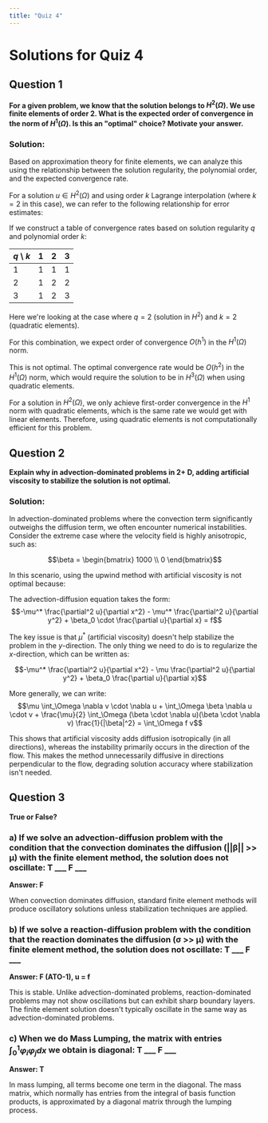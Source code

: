 ```yaml
---
title: "Quiz 4"
---
```


# Solutions for Quiz 4

## Question 1
**For a given problem, we know that the solution belongs to $H^2(\Omega)$. We use finite elements of order 2. What is the expected order of convergence in the norm of $H^1(\Omega)$. Is this an "optimal" choice? Motivate your answer.**

### Solution:
Based on approximation theory for finite elements, we can analyze this using the relationship between the solution regularity, the polynomial order, and the expected convergence rate.

For a solution $u \in H^2(\Omega)$ and using order $k$ Lagrange interpolation (where $k=2$ in this case), we can refer to the following relationship for error estimates:

If we construct a table of convergence rates based on solution regularity $q$ and polynomial order $k$:

| $q$ \ $k$ | 1 | 2 | 3 |
|-----------|---|---|---|
| 1         | 1 | 1 | 1 |
| 2         | 1 | 2 | 2 |
| 3         | 1 | 2 | 3 |

Here we're looking at the case where $q=2$ (solution in $H^2$) and $k=2$ (quadratic elements).

For this combination, we expect order of convergence $O(h^1)$ in the $H^1(\Omega)$ norm.

This is not optimal. The optimal convergence rate would be $O(h^2)$ in the $H^1(\Omega)$ norm, which would require the solution to be in $H^3(\Omega)$ when using quadratic elements.

For a solution in $H^2(\Omega)$, we only achieve first-order convergence in the $H^1$ norm with quadratic elements, which is the same rate we would get with linear elements. Therefore, using quadratic elements is not computationally efficient for this problem.

## Question 2
**Explain why in advection-dominated problems in 2+ D, adding artificial viscosity to stabilize the solution is not optimal.**

### Solution:
In advection-dominated problems where the convection term significantly outweighs the diffusion term, we often encounter numerical instabilities. Consider the extreme case where the velocity field is highly anisotropic, such as:

$$\beta = \begin{bmatrix} 1000 \\ 0 \end{bmatrix}$$

In this scenario, using the upwind method with artificial viscosity is not optimal because:

The advection-diffusion equation takes the form:
$$-\mu^* \frac{\partial^2 u}{\partial x^2} - \mu^* \frac{\partial^2 u}{\partial y^2} + \beta_0 \cdot \frac{\partial u}{\partial x} = f$$

The key issue is that $\mu^*$ (artificial viscosity) doesn't help stabilize the problem in the $y$-direction. The only thing we need to do is to regularize the $x$-direction, which can be written as:

$$-\mu^* \frac{\partial^2 u}{\partial x^2} - \mu \frac{\partial^2 u}{\partial y^2} + \beta_0 \frac{\partial u}{\partial x}$$

More generally, we can write:
$$\mu \int_\Omega \nabla v \cdot \nabla u + \int_\Omega \beta \nabla u \cdot v + \frac{\mu}{2} \int_\Omega (\beta \cdot \nabla u)(\beta \cdot \nabla v) \frac{1}{|\beta|^2} = \int_\Omega f v$$

This shows that artificial viscosity adds diffusion isotropically (in all directions), whereas the instability primarily occurs in the direction of the flow. This makes the method unnecessarily diffusive in directions perpendicular to the flow, degrading solution accuracy where stabilization isn't needed.

## Question 3
**True or False?**

### a) If we solve an advection-diffusion problem with the condition that the convection dominates the diffusion (||β|| >> μ) with the finite element method, the solution does not oscillate: T ___ F ___

**Answer: F**

When convection dominates diffusion, standard finite element methods will produce oscillatory solutions unless stabilization techniques are applied.

### b) If we solve a reaction-diffusion problem with the condition that the reaction dominates the diffusion (σ >> μ) with the finite element method, the solution does not oscillate: T ___ F ___

**Answer: F (ATO-1), u = f**

This is stable. Unlike advection-dominated problems, reaction-dominated problems may not show oscillations but can exhibit sharp boundary layers. The finite element solution doesn't typically oscillate in the same way as advection-dominated problems.

### c) When we do Mass Lumping, the matrix with entries $\int_0^1 \varphi_i \varphi_j dx$ we obtain is diagonal: T ___ F ___

**Answer: T**

In mass lumping, all terms become one term in the diagonal. The mass matrix, which normally has entries from the integral of basis function products, is approximated by a diagonal matrix through the lumping process.
